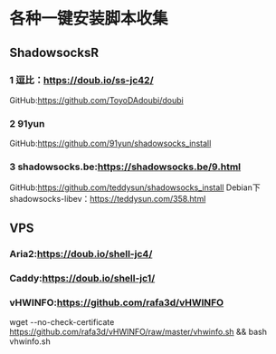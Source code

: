 # 各种一键安装脚本收集

## ShadowsocksR
### 1 逗比：https://doub.io/ss-jc42/
GitHub:https://github.com/ToyoDAdoubi/doubi

### 2 91yun
GitHub:https://github.com/91yun/shadowsocks_install

### 3 shadowsocks.be:https://shadowsocks.be/9.html
GitHub:https://github.com/teddysun/shadowsocks_install
Debian下shadowsocks-libev：https://teddysun.com/358.html

## VPS
### Aria2:https://doub.io/shell-jc4/

### Caddy:https://doub.io/shell-jc1/

### vHWINFO:https://github.com/rafa3d/vHWINFO
wget --no-check-certificate https://github.com/rafa3d/vHWINFO/raw/master/vhwinfo.sh && bash vhwinfo.sh






